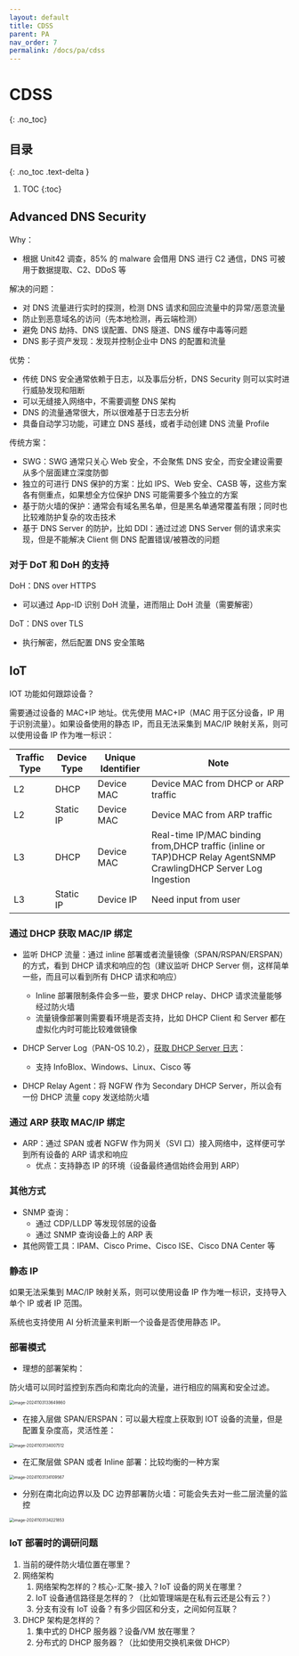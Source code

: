 ```yaml
---
layout: default
title: CDSS
parent: PA
nav_order: 7
permalink: /docs/pa/cdss
---
```


# CDSS

{: .no_toc}

## 目录

{: .no_toc .text-delta }


1. TOC
{:toc}

## Advanced DNS Security

Why：

- 根据 Unit42 调查，85% 的 malware 会借用 DNS 进行 C2 通信，DNS 可被用于数据提取、C2、DDoS 等



解决的问题：

- 对 DNS 流量进行实时的探测，检测 DNS 请求和回应流量中的异常/恶意流量
- 防止到恶意域名的访问（先本地检测，再云端检测）
- 避免 DNS 劫持、DNS 误配置、DNS 隧道、DNS 缓存中毒等问题
- DNS 影子资产发现：发现并控制企业中 DNS 的配置和流量



优势：

- 传统 DNS 安全通常依赖于日志，以及事后分析，DNS Security 则可以实时进行威胁发现和阻断
- 可以无缝接入网络中，不需要调整 DNS 架构
- DNS 的流量通常很大，所以很难基于日志去分析
- 具备自动学习功能，可建立 DNS 基线，或者手动创建 DNS 流量 Profile



传统方案：

- SWG：SWG 通常只关心 Web 安全，不会聚焦 DNS 安全，而安全建设需要从多个层面建立深度防御
- 独立的可进行 DNS 保护的方案：比如 IPS、Web 安全、CASB 等，这些方案各有侧重点，如果想全方位保护 DNS 可能需要多个独立的方案
- 基于防火墙的保护：通常会有域名黑名单，但是黑名单通常覆盖有限；同时也比较难防护复杂的攻击技术
- 基于 DNS Server 的防护，比如 DDI：通过过滤 DNS Server 侧的请求来实现，但是不能解决 Client 侧 DNS 配置错误/被篡改的问题



### 对于 DoT 和 DoH 的支持

DoH：DNS over HTTPS

- 可以通过 App-ID 识别 DoH 流量，进而阻止 DoH 流量（需要解密）

DoT：DNS over TLS

- 执行解密，然后配置 DNS 安全策略



## IoT

IOT 功能如何跟踪设备？

需要通过设备的 MAC+IP 地址。优先使用 MAC+IP（MAC 用于区分设备，IP 用于识别流量）。如果设备使用的静态 IP，而且无法采集到 MAC/IP 映射关系，则可以使用设备 IP 作为唯一标识：

| **Traffic Type** | **Device Type** | **Unique Identifier** | **Note**                                                     |
| ---------------- | --------------- | --------------------- | ------------------------------------------------------------ |
| L2               | DHCP            | Device MAC            | Device MAC from DHCP or ARP traffic                          |
| L2               | Static IP       | Device MAC            | Device MAC from ARP traffic                                  |
| L3               | DHCP            | Device MAC            | Real-time IP/MAC binding from,DHCP traffic (inline or TAP)DHCP Relay AgentSNMP CrawlingDHCP Server Log Ingestion |
| L3               | Static IP       | Device IP             | Need input from user                                         |

### 通过 DHCP 获取 MAC/IP 绑定

- 监听 DHCP 流量：通过 inline 部署或者流量镜像（SPAN/RSPAN/ERSPAN）的方式，看到 DHCP 请求和响应的包（建议监听 DHCP Server 侧，这样简单一些，而且可以看到所有 DHCP 请求和响应）
  - Inline 部署限制条件会多一些，要求 DHCP relay、DHCP 请求流量能够经过防火墙
  - 流量镜像部署则需要看环境是否支持，比如 DHCP Client 和 Server 都在虚拟化内时可能比较难做镜像

- DHCP Server Log（PAN-OS 10.2），[获取 DHCP Server 日志](https://docs.paloaltonetworks.com/iot/iot-security-admin/get-started-with-iot-security/firewall-deployment-for-dhcp-visibility/use-dhcp-server-logs-to-increase-device-visibility)：
  - 支持 InfoBlox、Windows、Linux、Cisco 等

- DHCP Relay Agent：将 NGFW 作为 Secondary DHCP Server，所以会有一份 DHCP 流量 copy 发送给防火墙

### 通过 ARP 获取 MAC/IP 绑定

- ARP：通过 SPAN 或者 NGFW 作为网关（SVI 口）接入网络中，这样便可学到所有设备的 ARP 请求和响应
  - 优点：支持静态 IP 的环境（设备最终通信始终会用到 ARP）

### 其他方式

- SNMP 查询：
  - 通过 CDP/LLDP 等发现邻居的设备
  - 通过 SNMP 查询设备上的 ARP 表
- 其他网管工具：IPAM、Cisco Prime、Cisco ISE、Cisco DNA Center 等

### 静态 IP 

如果无法采集到 MAC/IP 映射关系，则可以使用设备 IP 作为唯一标识，支持导入单个 IP 或者 IP 范围。

系统也支持使用 AI 分析流量来判断一个设备是否使用静态 IP。

### 部署模式

- 理想的部署架构：

防火墙可以同时监控到东西向和南北向的流量，进行相应的隔离和安全过滤。

<img src="../../pics/image-20241103133649860.png" alt="image-20241103133649860" style="zoom:50%;" />



- 在接入层做 SPAN/ERSPAN：可以最大程度上获取到 IOT 设备的流量，但是配置复杂度高，灵活性差：

<img src="../../pics/image-20241103134007512.png" alt="image-20241103134007512" style="zoom:50%;" />

- 在汇聚层做 SPAN 或者 Inline 部署：比较均衡的一种方案

<img src="../../pics/image-20241103134109567.png" alt="image-20241103134109567" style="zoom:50%;" />

- 分别在南北向边界以及 DC 边界部署防火墙：可能会失去对一些二层流量的监控

<img src="../../pics/image-20241103134221853.png" alt="image-20241103134221853" style="zoom:50%;" />

### IoT 部署时的调研问题

1. 当前的硬件防火墙位置在哪里？
2. 网络架构
   1. 网络架构怎样的？核心-汇聚-接入？IoT 设备的网关在哪里？
   2. IoT 设备通信路径是怎样的？（比如管理端是在私有云还是公有云？）
   3. 分支有没有 IoT 设备？有多少园区和分支，之间如何互联？
3. DHCP 架构是怎样的？
   1. 集中式的 DHCP 服务器？设备/VM 放在哪里？
   2. 分布式的 DHCP 服务器？（比如使用交换机来做 DHCP）
